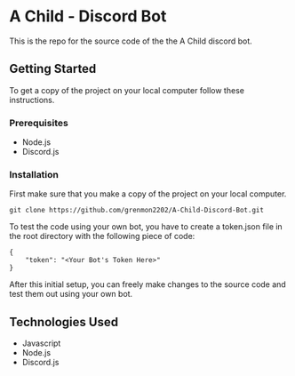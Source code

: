 # A Child - Discord Bot
This is the repo for the source code of the the A Child discord bot.

## Getting  Started
To get a copy of the project on your local computer follow these instructions.

### Prerequisites 

 - Node.js
 - Discord.js

### Installation
First make sure that you make a copy of the project on your local computer.

    git clone https://github.com/grenmon2202/A-Child-Discord-Bot.git

To test the code using your own bot, you have to create a token.json file in the root directory with the following piece of code:

    {
	    "token": "<Your Bot's Token Here>"
	}

After this initial setup, you can freely make changes to the source code and test them out using your own bot.

## Technologies Used

 - Javascript
 - Node.js
 - Discord.js

<!--stackedit_data:
eyJoaXN0b3J5IjpbLTExNjUyOTQwNjBdfQ==
-->